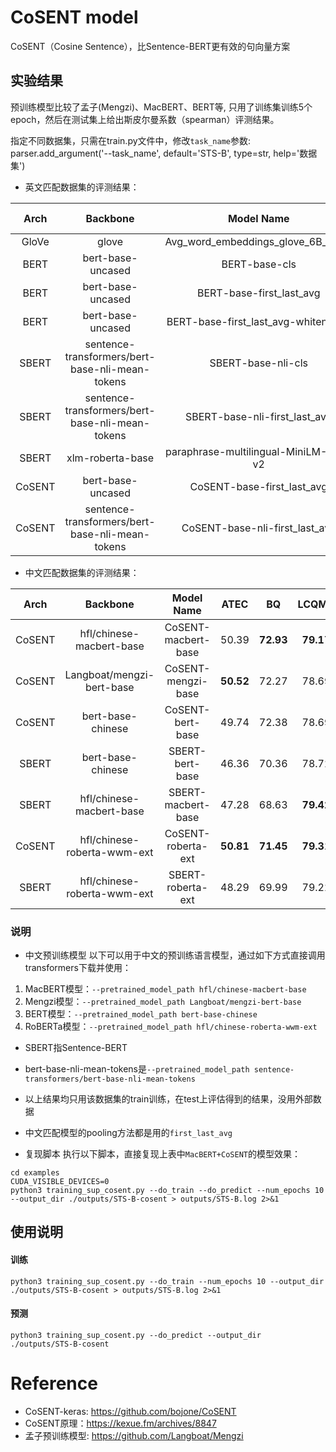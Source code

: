# CoSENT model

CoSENT（Cosine Sentence），比Sentence-BERT更有效的句向量方案

## 实验结果
预训练模型比较了孟子(Mengzi)、MacBERT、BERT等, 只用了训练集训练5个epoch，然后在测试集上给出斯皮尔曼系数（spearman）评测结果。

指定不同数据集，只需在train.py文件中，修改`task_name`参数:  
parser.add_argument('--task_name', default='STS-B', type=str, help='数据集')  

- 英文匹配数据集的评测结果：

| Arch | Backbone | Model Name | English-STS-B | 
| :-: | :-: | :-: | :-: |
| GloVe | glove | Avg_word_embeddings_glove_6B_300d | 61.77 |
| BERT | bert-base-uncased | BERT-base-cls | 20.29 |
| BERT | bert-base-uncased | BERT-base-first_last_avg | 59.04 |
| BERT | bert-base-uncased | BERT-base-first_last_avg-whiten(NLI) | 63.65 |
| SBERT | sentence-transformers/bert-base-nli-mean-tokens | SBERT-base-nli-cls | 73.65 |
| SBERT | sentence-transformers/bert-base-nli-mean-tokens | SBERT-base-nli-first_last_avg | 77.96 |
| SBERT | xlm-roberta-base | paraphrase-multilingual-MiniLM-L12-v2 | 84.42 |
| CoSENT | bert-base-uncased | CoSENT-base-first_last_avg | 69.93 |
| CoSENT | sentence-transformers/bert-base-nli-mean-tokens | CoSENT-base-nli-first_last_avg | 79.68 |

- 中文匹配数据集的评测结果：

| Arch | Backbone | Model Name | ATEC | BQ | LCQMC | PAWSX | STS-B | Avg | QPS |
| :-: | :-: | :-: | :-: | :-: | :-: | :-: | :-: | :-: | :-: |
| CoSENT | hfl/chinese-macbert-base | CoSENT-macbert-base | 50.39 | **72.93** | **79.17** | **60.86** | **80.51** | **68.77**  | 2572 |
| CoSENT | Langboat/mengzi-bert-base | CoSENT-mengzi-base | **50.52** | 72.27 | 78.69 | 12.89 | 80.15 | 58.90 | 2502 |
| CoSENT | bert-base-chinese | CoSENT-bert-base | 49.74 | 72.38 | 78.69 | 60.00 | 80.14 | 68.19 | 2653 |
| SBERT | bert-base-chinese | SBERT-bert-base | 46.36 | 70.36 | 78.72 | 46.86 | 66.41 | 61.74 | 1365 |
| SBERT | hfl/chinese-macbert-base | SBERT-macbert-base | 47.28 | 68.63 | **79.42** | 55.59 | 64.82 | 63.15 | 1948 |
| CoSENT | hfl/chinese-roberta-wwm-ext | CoSENT-roberta-ext | **50.81** | **71.45** | **79.31** | **61.56** | **81.13** | **68.85** | - |
| SBERT | hfl/chinese-roberta-wwm-ext | SBERT-roberta-ext | 48.29 | 69.99 | 79.22 | 44.10 | 72.42 | 62.80 | - |


### 说明
- 中文预训练模型
以下可以用于中文的预训练语言模型，通过如下方式直接调用transformers下载并使用：
1. MacBERT模型：`--pretrained_model_path hfl/chinese-macbert-base`
2. Mengzi模型：`--pretrained_model_path Langboat/mengzi-bert-base`
3. BERT模型：`--pretrained_model_path bert-base-chinese`
4. RoBERTa模型：`--pretrained_model_path hfl/chinese-roberta-wwm-ext`

- SBERT指Sentence-BERT
- bert-base-nli-mean-tokens是`--pretrained_model_path sentence-transformers/bert-base-nli-mean-tokens`
- 以上结果均只用该数据集的train训练，在test上评估得到的结果，没用外部数据
- 中文匹配模型的pooling方法都是用的`first_last_avg`

- 复现脚本
执行以下脚本，直接复现上表中`MacBERT+CoSENT`的模型效果：


```shell
cd examples
CUDA_VISIBLE_DEVICES=0
python3 training_sup_cosent.py --do_train --do_predict --num_epochs 10 --output_dir ./outputs/STS-B-cosent > outputs/STS-B.log 2>&1
```

## 使用说明
#### 训练
```shell
python3 training_sup_cosent.py --do_train --num_epochs 10 --output_dir ./outputs/STS-B-cosent > outputs/STS-B.log 2>&1
```
#### 预测
```shell
python3 training_sup_cosent.py --do_predict --output_dir ./outputs/STS-B-cosent
```

# Reference
- CoSENT-keras: https://github.com/bojone/CoSENT
- CoSENT原理：https://kexue.fm/archives/8847
- 孟子预训练模型: https://github.com/Langboat/Mengzi